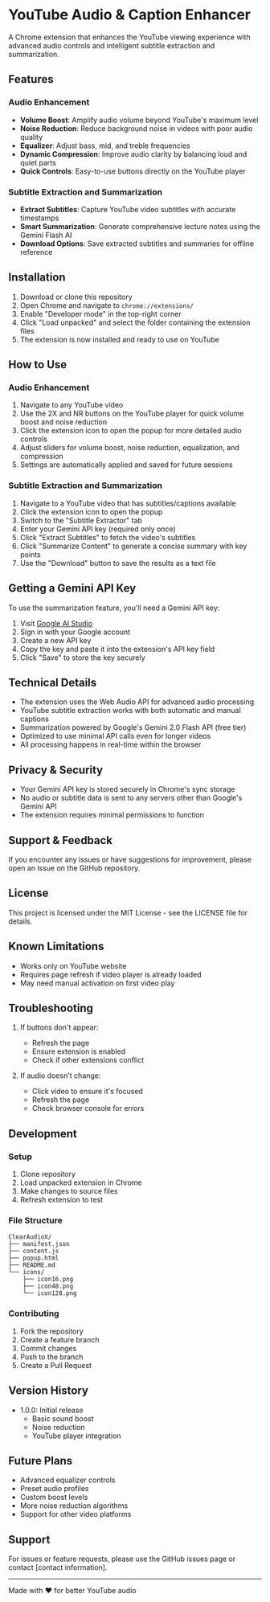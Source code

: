 # YouTube Audio & Caption Enhancer

A Chrome extension that enhances the YouTube viewing experience with advanced audio controls and intelligent subtitle extraction and summarization.

## Features

### Audio Enhancement
- **Volume Boost**: Amplify audio volume beyond YouTube's maximum level
- **Noise Reduction**: Reduce background noise in videos with poor audio quality
- **Equalizer**: Adjust bass, mid, and treble frequencies
- **Dynamic Compression**: Improve audio clarity by balancing loud and quiet parts
- **Quick Controls**: Easy-to-use buttons directly on the YouTube player

### Subtitle Extraction and Summarization
- **Extract Subtitles**: Capture YouTube video subtitles with accurate timestamps
- **Smart Summarization**: Generate comprehensive lecture notes using the Gemini Flash AI
- **Download Options**: Save extracted subtitles and summaries for offline reference

## Installation

1. Download or clone this repository
2. Open Chrome and navigate to `chrome://extensions/`
3. Enable "Developer mode" in the top-right corner
4. Click "Load unpacked" and select the folder containing the extension files
5. The extension is now installed and ready to use on YouTube

## How to Use

### Audio Enhancement
1. Navigate to any YouTube video
2. Use the 2X and NR buttons on the YouTube player for quick volume boost and noise reduction
3. Click the extension icon to open the popup for more detailed audio controls
4. Adjust sliders for volume boost, noise reduction, equalization, and compression
5. Settings are automatically applied and saved for future sessions

### Subtitle Extraction and Summarization
1. Navigate to a YouTube video that has subtitles/captions available
2. Click the extension icon to open the popup
3. Switch to the "Subtitle Extractor" tab
4. Enter your Gemini API key (required only once)
5. Click "Extract Subtitles" to fetch the video's subtitles
6. Click "Summarize Content" to generate a concise summary with key points
7. Use the "Download" button to save the results as a text file

## Getting a Gemini API Key

To use the summarization feature, you'll need a Gemini API key:

1. Visit [Google AI Studio](https://makersuite.google.com/app/apikey)
2. Sign in with your Google account
3. Create a new API key
4. Copy the key and paste it into the extension's API key field
5. Click "Save" to store the key securely

## Technical Details

- The extension uses the Web Audio API for advanced audio processing
- YouTube subtitle extraction works with both automatic and manual captions
- Summarization powered by Google's Gemini 2.0 Flash API (free tier)
- Optimized to use minimal API calls even for longer videos
- All processing happens in real-time within the browser

## Privacy & Security

- Your Gemini API key is stored securely in Chrome's sync storage
- No audio or subtitle data is sent to any servers other than Google's Gemini API
- The extension requires minimal permissions to function

## Support & Feedback

If you encounter any issues or have suggestions for improvement, please open an issue on the GitHub repository.

## License

This project is licensed under the MIT License - see the LICENSE file for details.

## Known Limitations
- Works only on YouTube website
- Requires page refresh if video player is already loaded
- May need manual activation on first video play

## Troubleshooting
1. If buttons don't appear:
   - Refresh the page
   - Ensure extension is enabled
   - Check if other extensions conflict

2. If audio doesn't change:
   - Click video to ensure it's focused
   - Refresh the page
   - Check browser console for errors

## Development
### Setup
1. Clone repository
2. Load unpacked extension in Chrome
3. Make changes to source files
4. Refresh extension to test

### File Structure
```
ClearAudioX/
├── manifest.json
├── content.js
├── popup.html
├── README.md
└── icons/
    ├── icon16.png
    ├── icon48.png
    └── icon128.png
```

### Contributing
1. Fork the repository
2. Create a feature branch
3. Commit changes
4. Push to the branch
5. Create a Pull Request

## Version History
- 1.0.0: Initial release
  - Basic sound boost
  - Noise reduction
  - YouTube player integration

## Future Plans
- Advanced equalizer controls
- Preset audio profiles
- Custom boost levels
- More noise reduction algorithms
- Support for other video platforms

## Support
For issues or feature requests, please use the GitHub issues page or contact [contact information].

---
Made with ♥ for better YouTube audio 